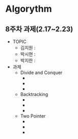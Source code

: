 # Algorythm

## 8주차 과제(2.17~2.23)

- TOPIC
  - 김지원 :
  - 박시현 :
  - 박지한 :
- 과제
  - Divide and Conquer
    - []()
    - []()
    - []()
  - Backtracking
    - []()
    - []()
    - []()
  - Two Pointer
    - []()
    - []()
    - []()